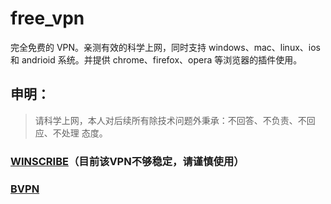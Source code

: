 # free_vpn
完全免费的 VPN。亲测有效的科学上网，同时支持 windows、mac、linux、ios 和 andrioid 系统。并提供 chrome、firefox、opera 等浏览器的插件使用。

## 申明：
> 请科学上网，本人对后续所有除技术问题外秉承：不回答、不负责、不回应、不处理 态度。


### [WINSCRIBE](https://github.com/carolcoral/free_vpn/blob/master/Winscribe.md)（目前该VPN不够稳定，请谨慎使用）
### [BVPN](https://github.com/carolcoral/free_vpn/blob/master/BVPN.md)
